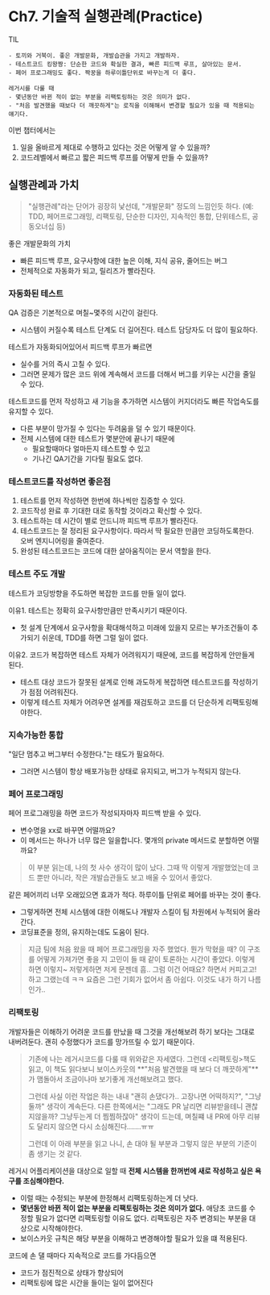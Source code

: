 # Ch7. 기술적 실행관례(Practice)

TIL

```
- 토끼와 거북이. 좋은 개발문화, 개발습관을 가지고 개발하자.
- 테스트코드 킹왕짱: 단순한 코드와 확실한 결과, 빠른 피드백 루프, 살아있는 문서.
- 페어 프로그래밍도 좋다. 짝꿍을 하루이틀단위로 바꾸는게 더 좋다.

레거시를 다룰 때
- 몇년동안 바뀐 적이 없는 부분을 리팩토링하는 것은 의미가 없다.
- "처음 발견했을 때보다 더 깨끗하게"는 로직을 이해해서 변경할 필요가 있을 때 적용되는 얘기다. 
```

이번 챕터에서는

1. 일을 올바르게 제대로 수행하고 있다는 것은 어떻게 알 수 있을까?
2. 코드레벨에서 빠르고 짧은 피드백 루프를 어떻게 만들 수 있을까?

## 실행관례과 가치

> "실행관례"라는 단어가 굉장히 낯선데, "개발문화" 정도의 느낌인듯 하다.
> (예: TDD, 페어프로그래밍, 리팩토링, 단순한 디자인, 지속적인 통합, 단위테스트, 공동오너십 등)

좋은 개발문화의 가치

- 빠른 피드백 루프, 요구사항에 대한 높은 이해, 지식 공유, 줄어드는 버그
- 전체적으로 자동화가 되고, 릴리즈가 빨라진다.


### 자동화된 테스트

QA 검증은 기본적으로 며칠~몇주의 시간이 걸린다.

- 시스템이 커질수록 테스트 단계도 더 길어진다. 테스트 담당자도 더 많이 필요하다.

테스트가 자동화되어있어서 피드백 루프가 빠르면

- 실수를 거의 즉시 고칠 수 있다.
- 그러면 문제가 많은 코드 위에 계속해서 코드를 더해서 버그를 키우는 시간을 줄일 수 있다.

테스트코드를 먼저 작성하고 새 기능을 추가하면 시스템이 커지더라도 빠른 작업속도를 유지할 수 있다.

- 다른 부분이 망가질 수 있다는 두려움을 덜 수 있기 때문이다.
- 전체 시스템에 대한 테스트가 몇분안에 끝나기 때문에 
	- 필요할때마다 얼마든지 테스트할 수 있고
	- 기나긴 QA기간을 기다릴 필요도 없다.

### 테스트코드를 작성하면 좋은점

1. 테스트를 먼저 작성하면 한번에 하나씩만 집중할 수 있다.
2. 코드작성 완료 후 기대한 대로 동작할 것이라고 확신할 수 있다.
3. 테스트하는 데 시간이 별로 안드니까 피드백 루프가 빨라진다.
4. 테스트코드는 잘 정리된 요구사항이다. 따라서 딱 필요한 만큼만 코딩하도록한다. 오버 엔지니어링을 줄여준다.
5. 완성된 테스트코드는 코드에 대한 살아움직이는 문서 역할을 한다.

### 테스트 주도 개발

테스트가 코딩방향을 주도하면 복잡한 코드를 만들 일이 없다.

이유1. 테스트는 정확히 요구사항만큼만 만족시키기 때문이다.

- 첫 설계 단계에서 요구사항을 확대해석하고 미래에 있을지 모르는 부가조건들이 추가되기 쉬운데, TDD를 하면 그럴 일이 없다.

이유2. 코드가 복잡하면 테스트 자체가 어려워지기 때문에, 코드를 복잡하게 안만들게 된다.

- 테스트 대상 코드가 잘못된 설계로 인해 과도하게 복잡하면 테스트코드를 작성하기가 점점 어려워진다.
- 이렇게 테스트 자체가 어려우면 설계를 재검토하고 코드를 더 단순하게 리팩토링해야한다.

### 지속가능한 통합

"일단 멈추고 버그부터 수정한다."는 태도가 필요하다. 

- 그러면 시스템이 항상 배포가능한 상태로 유지되고, 버그가 누적되지 않는다.

### 페어 프로그래밍

페어 프로그래밍을 하면 코드가 작성되자마자 피드백 받을 수 있다.

- 변수명을 xx로 바꾸면 어떨까요?
- 이 메서드는 하나가 너무 많은 일을합니다. 몇개의 private 메서드로 분할하면 어떨까요?

> 이 부분 읽는데, 나의 첫 사수 생각이 많이 났다. 
> 그때 딱 이렇게 개발했었는데 코드 뿐만 아니라, 작은 개발습관들도 보고 배울 수 있어서 좋았다.

같은 페어끼리 너무 오래있으면 효과가 적다. 하루이틀 단위로 페어를 바꾸는 것이 좋다.

- 그렇게하면 전체 시스템에 대한 이해도나 개발자 스킬이 팀 차원에서 누적되어 올라간다.
- 코딩표준을 정의, 유지하는데도 도움이 된다.

> 지금 팀에 처음 왔을 때 페어 프로그래밍을 자주 했었다. 뭔가 막혔을 때? 이 구조를 어떻게 가져가면 좋을 지 고민이 들 때 같이 토론하는 시간이 좋았다. 이렇게 하면 이렇지~ 저렇게하면 저게 문젠데 흠.. 그럼 이건 어때요? 하면서 커피고고! 하고 그랬는데 ㅋㅋ 요즘은 그런 기회가 없어서 좀 아쉽다. 이것도 내가 하기 나름인가..

### 리팩토링

개발자들은 이해하기 어려운 코드를 만났을 때 그것을 개선해보려 하기 보다는 그대로 내버려둔다. 괜히 수정했다가 코드를 망가뜨릴 수 있기 때문이다.

> 기존에 나는 레거시코드를 다룰 때 위와같은 자세였다. 그런데 <리팩토링>책도 읽고, 이 책도 읽다보니 보이스카웃의 **"처음 발견했을 때 보다 더 깨끗하게"**가 맴돌아서 조금이나마 보기좋게 개선해보려고 했다. 
> 
> 그런데 사실 이런 작업은 하는 내내 "괜히 손댔다가.. 고장나면 어떡하지?", "그냥 둘까" 생각이 계속든다. 다른 한쪽에서는 "그래도 PR 날리면 리뷰받을테니 괜찮지않을까? 그냥두는게 더 찜찜하잖아" 생각이 드는데, 며칠쨰 내 PR에 아무 리뷰도 달리지 않으면 다시 소심해진다.......ㅠㅠ
>
> 그런데 이 아래 부분을 읽고 나니, 손 대야 될 부분과 그렇지 않은 부분의 기준이 좀 생기는 것 같다.

레거시 어플리케이션을 대상으로 일할 때 **전체 시스템을 한꺼번에 새로 작성하고 싶은 욕구를 조심해야한다.**

- 이럴 때는 수정되는 부분에 한정해서 리팩토링하는게 더 낫다.
- **몇년동안 바뀐 적이 없는 부분을 리팩토링하는 것은 의미가 없다.** 애당초 코드를 수정할 필요가 없다면 리팩토링할 이유도 없다. 리팩토링은 자주 변경되는 부분을 대상으로 시작해야한다.
- 보이스카웃 규칙은 해당 부분을 이해하고 변경해야할 필요가 있을 떄 적용된다.

코드에 손 댈 때마다 지속적으로 코드를 가다듬으면 

- 코드가 점진적으로 상태가 향상되어
- 리팩토링에 많은 시간을 들이는 일이 없어진다

 
